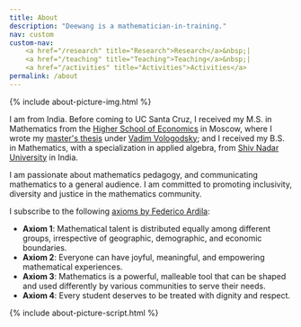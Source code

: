 ```yaml
---
title: About
description: "Deewang is a mathematician-in-training."  
nav: custom
custom-nav: 
    <a href="/research" title="Research">Research</a>&nbsp;|
    <a href="/teaching" title="Teaching">Teaching</a>&nbsp;|
    <a href="/activities" title="Activities">Activities</a>
permalink: /about
--- 
```


{% include about-picture-img.html %}

I am from India. Before coming to UC Santa Cruz, I received my M.S. in Mathematics from the [Higher School of Economics](https://math.hse.ru/en/) in Moscow, where I wrote my [master's thesis](https://www.hse.ru/en/edu/vkr/296285338) under [Vadim Vologodsky](https://www.hse.ru/en/org/persons/160474191); and I received my B.S. in Mathematics, with a specialization in applied algebra, from [Shiv Nadar University](https://math.snu.edu.in/) in India.

I am passionate about mathematics pedagogy, and communicating mathematics to a general audience. I am committed to promoting inclusivity, diversity and justice in the mathematics community.

I subscribe to the following [axioms by Federico Ardila](http://www.ams.org/publications/journals/notices/201610/rnoti-p1164.pdf):
* **Axiom 1**: Mathematical talent is distributed equally among different groups, irrespective of geographic, demographic, and economic boundaries.
* **Axiom 2**: Everyone can have joyful, meaningful, and empowering mathematical experiences.
* **Axiom 3**: Mathematics is a powerful, malleable tool that can be shaped and used differently by various communities to serve their needs.
* **Axiom 4**: Every student deserves to be treated with dignity and respect.

{% include about-picture-script.html %}